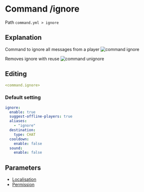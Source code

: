 # Command /ignore
Path `command.yml > ignore`

## Explanation
Command to ignore all messages from a player
![command ignore](/commandignore.png)

Removes ignore with reuse
![command unignore](/commandunignore.png)

## Editing
```yaml
<command.ignore>
```

### Default setting
```yaml
ignore:
  enable: true
  suggest-offline-players: true
  aliases:
    - "ignore"
  destination:
    type: CHAT
  cooldown:
    enable: false
  sound:
    enable: false
```

## Parameters

- [Localisation](/docs/localizations/ru_ru/command/ignore/)
- [Permission](/docs/permission/command/ignore/)

<!--@include: @/parts/enable.md-->
<!--@include: @/parts/suggestOfflinePlayers.md-->
<!--@include: @/parts/aliases.md-->
<!--@include: @/parts/destination.md-->
<!--@include: @/parts/cooldown.md-->
<!--@include: @/parts/sound.md-->
